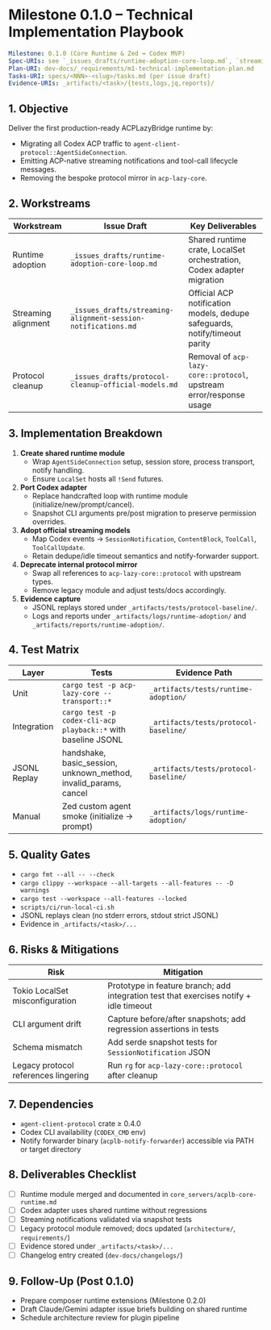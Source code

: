 # Milestone 0.1.0 – Technical Implementation Playbook

```yaml
Milestone: 0.1.0 (Core Runtime & Zed ↔ Codex MVP)
Spec-URIs: see `_issues_drafts/runtime-adoption-core-loop.md`, `streaming-alignment-session-notifications.md`, `protocol-cleanup-official-models.md`
Plan-URI: dev-docs/_requirements/m1-technical-implementation-plan.md
Tasks-URI: specs/<NNN>-<slug>/tasks.md (per issue draft)
Evidence-URIs: _artifacts/<task>/{tests,logs,jq,reports}/
```

## 1. Objective

Deliver the first production-ready ACPLazyBridge runtime by:

- Migrating all Codex ACP traffic to `agent-client-protocol::AgentSideConnection`.
- Emitting ACP-native streaming notifications and tool-call lifecycle messages.
- Removing the bespoke protocol mirror in `acp-lazy-core`.

## 2. Workstreams

| Workstream | Issue Draft | Key Deliverables |
| --- | --- | --- |
| Runtime adoption | `_issues_drafts/runtime-adoption-core-loop.md` | Shared runtime crate, LocalSet orchestration, Codex adapter migration |
| Streaming alignment | `_issues_drafts/streaming-alignment-session-notifications.md` | Official ACP notification models, dedupe safeguards, notify/timeout parity |
| Protocol cleanup | `_issues_drafts/protocol-cleanup-official-models.md` | Removal of `acp-lazy-core::protocol`, upstream error/response usage |

## 3. Implementation Breakdown

1. **Create shared runtime module**
   - Wrap `AgentSideConnection` setup, session store, process transport, notify handling.
   - Ensure `LocalSet` hosts all `!Send` futures.
2. **Port Codex adapter**
   - Replace handcrafted loop with runtime module (initialize/new/prompt/cancel).
   - Snapshot CLI arguments pre/post migration to preserve permission overrides.
3. **Adopt official streaming models**
   - Map Codex events → `SessionNotification`, `ContentBlock`, `ToolCall`, `ToolCallUpdate`.
   - Retain dedupe/idle timeout semantics and notify-forwarder support.
4. **Deprecate internal protocol mirror**
   - Swap all references to `acp-lazy-core::protocol` with upstream types.
   - Remove legacy module and adjust tests/docs accordingly.
5. **Evidence capture**
   - JSONL replays stored under `_artifacts/tests/protocol-baseline/`.
   - Logs and reports under `_artifacts/logs/runtime-adoption/` and `_artifacts/reports/runtime-adoption/`.

## 4. Test Matrix

| Layer | Tests | Evidence Path |
| --- | --- | --- |
| Unit | `cargo test -p acp-lazy-core -- transport::*` | `_artifacts/tests/runtime-adoption/` |
| Integration | `cargo test -p codex-cli-acp playback::*` with baseline JSONL | `_artifacts/tests/protocol-baseline/` |
| JSONL Replay | handshake, basic_session, unknown_method, invalid_params, cancel | `_artifacts/tests/protocol-baseline/` |
| Manual | Zed custom agent smoke (initialize → prompt) | `_artifacts/logs/runtime-adoption/` |

## 5. Quality Gates

- `cargo fmt --all -- --check`
- `cargo clippy --workspace --all-targets --all-features -- -D warnings`
- `cargo test --workspace --all-features --locked`
- `scripts/ci/run-local-ci.sh`
- JSONL replays clean (no stderr errors, stdout strict JSONL)
- Evidence in `_artifacts/<task>/...`

## 6. Risks & Mitigations

| Risk | Mitigation |
| --- | --- |
| Tokio LocalSet misconfiguration | Prototype in feature branch; add integration test that exercises notify + idle timeout |
| CLI argument drift | Capture before/after snapshots; add regression assertions in tests |
| Schema mismatch | Add serde snapshot tests for `SessionNotification` JSON |
| Legacy protocol references lingering | Run `rg` for `acp-lazy-core::protocol` after cleanup |

## 7. Dependencies

- `agent-client-protocol` crate ≥ 0.4.0
- Codex CLI availability (`CODEX_CMD` env)
- Notify forwarder binary (`acplb-notify-forwarder`) accessible via PATH or target directory

## 8. Deliverables Checklist

- [ ] Runtime module merged and documented in `core_servers/acplb-core-runtime.md`
- [ ] Codex adapter uses shared runtime without regressions
- [ ] Streaming notifications validated via snapshot tests
- [ ] Legacy protocol module removed; docs updated (`architecture/`, `requirements/`)
- [ ] Evidence stored under `_artifacts/<task>/...`
- [ ] Changelog entry created (`dev-docs/changelogs/`)

## 9. Follow-Up (Post 0.1.0)

- Prepare composer runtime extensions (Milestone 0.2.0)
- Draft Claude/Gemini adapter issue briefs building on shared runtime
- Schedule architecture review for plugin pipeline
